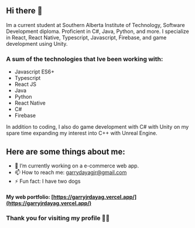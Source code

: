 ## Hi there 👋

Im a current student at Southern Alberta Institute of Technology, Software Development diploma. Proficient in C#, Java, Python, and more. I specialize in React, React Native, Typescript, Javascript, Firebase, and game development using Unity.

### A sum of the technologies that Ive been working with:

- Javascript ES6+
- Typescript
- React JS
- Java
- Python
- React Native
- C#
- Firebase

In addition to coding, I also do game development with C# with Unity on my spare time expanding my interest into C++ with Unreal Engine.

## Here are some things about me:
- 🔭 I’m currently working on a e-commerce web app.
- 📫 How to reach me: garrydayagjr@gmail.com
- ⚡ Fun fact: I have two dogs



#### My web portfolio: [https://garryjrdayag.vercel.app/](https://garryjrdayag.vercel.app/)
### Thank you for visiting my profile 🙂🙂

<!--
**garryloopy/garryloopy** is a ✨ _special_ ✨ repository because its `README.md` (this file) appears on your GitHub profile.

Here are some ideas to get you started:

- 🔭 I’m currently working on ...
- 🌱 I’m currently learning ...
- 👯 I’m looking to collaborate on ...
- 🤔 I’m looking for help with ...
- 💬 Ask me about ...
- 📫 How to reach me: ...
- 😄 Pronouns: ...
- ⚡ Fun fact: ...
-->
